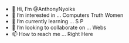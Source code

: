 - 👋 Hi, I’m @AnthonyNyoiks
- 👀 I’m interested in ... Computers Truth Women 
- 🌱 I’m currently learning ... S P
- 💞️ I’m looking to collaborate on ... Webs 
- 📫 How to reach me ... Right Here

<!---
AnthonyNyoiks/AnthonyNyoiks is a ✨ special ✨ repository because its `README.md` (this file) appears on your GitHub profile.
You can click the Preview link to take a look at your changes.
--->
